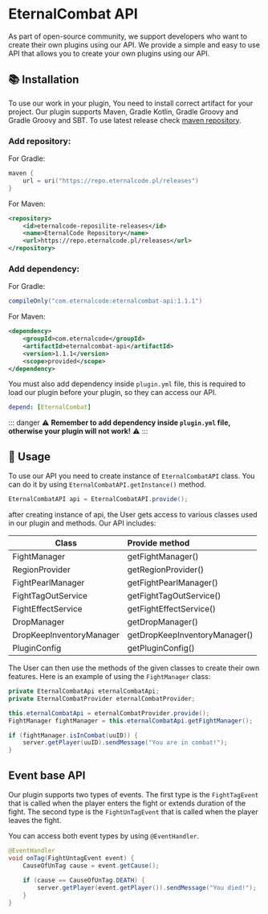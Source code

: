 # EternalCombat API

As part of open-source community, we support developers who want to create their own plugins using our API. We provide a simple and easy to use API that allows you to create your own plugins using our API.

## 📚 Installation

To use our work in your plugin, You need to install correct artifact for your project. Our plugin supports Maven, Gradle Kotlin, Gradle Groovy and Gradle Groovy and SBT.
To use latest release check [maven repository](https://repo.eternalcode.pl/#/releases/com/eternalcode/eternalcombat-api).

### Add repository:

For Gradle:
```groovy
maven {
    url = uri("https://repo.eternalcode.pl/releases")
}
```

For Maven:
```xml
<repository>
    <id>eternalcode-reposilite-releases</id>
    <name>EternalCode Repository</name>
    <url>https://repo.eternalcode.pl/releases</url>
</repository>
```

### Add dependency:

For Gradle:
```groovy
compileOnly("com.eternalcode:eternalcombat-api:1.1.1")
```

For Maven:
```xml
<dependency>
    <groupId>com.eternalcode</groupId>
    <artifactId>eternalcombat-api</artifactId>
    <version>1.1.1</version>
    <scope>provided</scope>
</dependency>
```

You must also add dependency inside `plugin.yml` file, this is required to load our plugin before your plugin, so they can access our API.
```yaml
depend: [EternalCombat]
```

::: danger
:warning: **Remember to add dependency inside `plugin.yml` file, otherwise your plugin will not work!** :warning:
:::

## 📝 Usage
To use our API you need to create instance of `EternalCombatAPI` class. You can do it by using `EternalCombatAPI.getInstance()` method.

```java
EternalCombatAPI api = EternalCombatAPI.provide();
```

after creating instance of api, the User gets access to various classes used in our plugin and methods.
Our API includes:

| Class | Provide method                |
| --- |:------------------------------|
| FightManager | getFightManager()             |
| RegionProvider | getRegionProvider()           |
| FightPearlManager | getFightPearlManager()        |
| FightTagOutService | getFightTagOutService()       |
| FightEffectService | getFightEffectService()       |
| DropManager | getDropManager()              |
| DropKeepInventoryManager | getDropKeepInventoryManager() |
| PluginConfig | getPluginConfig()             |


The User can then use the methods of the given classes to create their own features. Here is an example of using the `FightManager` class:

```java
private EternalCombatApi eternalCombatApi;
private EternalCombatProvider eternalCombatProvider;

this.eternalCombatApi = eternalCombatProvider.provide();
FightManager fightManager = this.eternalCombatApi.getFightManager();

if (fightManager.isInCombat(uuID)) {
    server.getPlayer(uuID).sendMessage("You are in combat!");
}
```

## Event base API

Our plugin supports two types of events. 
The first type is the `FightTagEvent` that is called when the player enters the fight or extends duration of the fight. 
The second type is the `FightUnTagEvent` that is called when the player leaves the fight.

You can access both event types by using `@EventHandler`.

```java
@EventHandler
void onTag(FightUntagEvent event) {
    CauseOfUnTag cause = event.getCause();
    
    if (cause == CauseOfUnTag.DEATH) {
        server.getPlayer(event.getPlayer()).sendMessage("You died!");
    }
}
```
